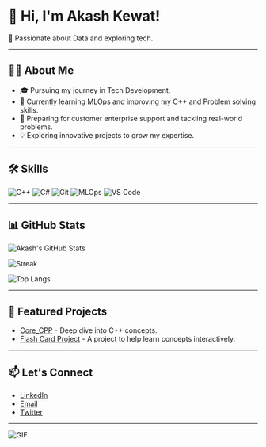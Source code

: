 # 👋 Hi, I'm Akash Kewat!

🚀 Passionate about Data and exploring tech.

---

## 🧑‍💻 About Me

- 🎓 Pursuing my journey in Tech Development.
- 🌱 Currently learning MLOps and improving my C++ and Problem solving skills.
- 💼 Preparing for customer enterprise support and tackling real-world problems.
- 💡 Exploring innovative projects to grow my expertise.

---

## 🛠 Skills

![C++](https://img.shields.io/badge/-C++-00599C?logo=c%2B%2B&logoColor=white)
![C#](https://img.shields.io/badge/-C%23-239120?logo=c-sharp&logoColor=white)
![Git](https://img.shields.io/badge/-Git-F05032?logo=git&logoColor=white)
![MLOps](https://img.shields.io/badge/-MLOps-007ACC?logo=azure-devops&logoColor=white)
![VS Code](https://img.shields.io/badge/-VS%20Code-007ACC?logo=visual-studio-code&logoColor=white)

---

## 📊 GitHub Stats

![Akash's GitHub Stats](https://github-readme-stats.vercel.app/api?username=Akashkewat5220&show_icons=true&theme=radical)

![Streak](https://github-readme-streak-stats.herokuapp.com/?user=Akashkewat5220&theme=radical)

![Top Langs](https://github-readme-stats.vercel.app/api/top-langs/?username=Akashkewat5220&layout=compact&theme=radical)

---

## 🚀 Featured Projects

- [Core_CPP](https://github.com/Akashkewat5220/Core_CPP) - Deep dive into C++ concepts.
- [Flash Card Project](https://github.com/username/flash-card) - A project to help learn concepts interactively.

---

## 📫 Let's Connect

- [LinkedIn](https://www.linkedin.com/in/akashkewat)
- [Email](mailto:your-dev948383@gmail.com)
- [Twitter](https://twitter.com/your-twitter)

---

![GIF](https://media.giphy.com/media/3o7abKhOpu0NwenH3O/giphy.gif)
